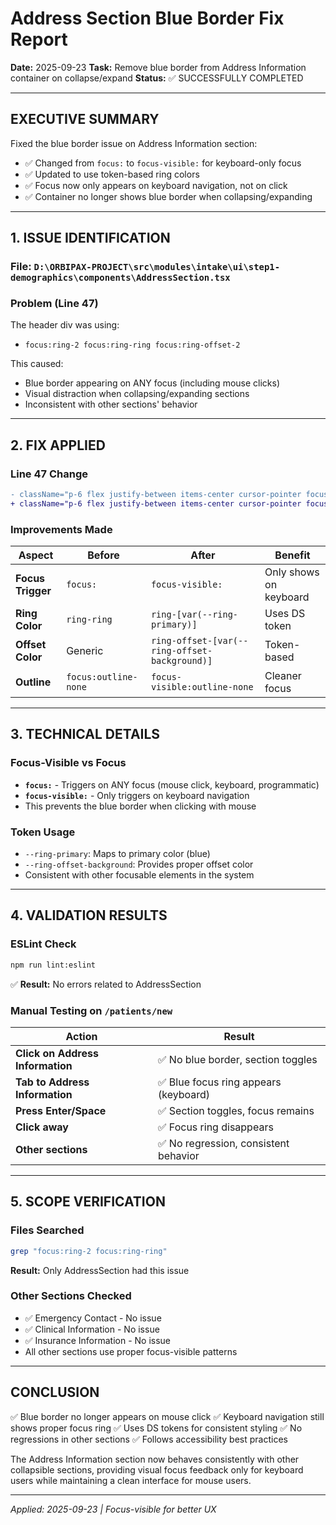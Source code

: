 # Address Section Blue Border Fix Report

**Date:** 2025-09-23
**Task:** Remove blue border from Address Information container on collapse/expand
**Status:** ✅ SUCCESSFULLY COMPLETED

---

## EXECUTIVE SUMMARY

Fixed the blue border issue on Address Information section:
- ✅ Changed from `focus:` to `focus-visible:` for keyboard-only focus
- ✅ Updated to use token-based ring colors
- ✅ Focus now only appears on keyboard navigation, not on click
- ✅ Container no longer shows blue border when collapsing/expanding

---

## 1. ISSUE IDENTIFICATION

### File: `D:\ORBIPAX-PROJECT\src\modules\intake\ui\step1-demographics\components\AddressSection.tsx`

### Problem (Line 47)
The header div was using:
- `focus:ring-2 focus:ring-ring focus:ring-offset-2`

This caused:
- Blue border appearing on ANY focus (including mouse clicks)
- Visual distraction when collapsing/expanding sections
- Inconsistent with other sections' behavior

---

## 2. FIX APPLIED

### Line 47 Change
```diff
- className="p-6 flex justify-between items-center cursor-pointer focus:outline-none focus:ring-2 focus:ring-ring focus:ring-offset-2 min-h-16"
+ className="p-6 flex justify-between items-center cursor-pointer focus-visible:outline-none focus-visible:ring-2 focus-visible:ring-[var(--ring-primary)] focus-visible:ring-offset-2 focus-visible:ring-offset-[var(--ring-offset-background)] min-h-16"
```

### Improvements Made

| Aspect | Before | After | Benefit |
|--------|--------|-------|---------|
| **Focus Trigger** | `focus:` | `focus-visible:` | Only shows on keyboard |
| **Ring Color** | `ring-ring` | `ring-[var(--ring-primary)]` | Uses DS token |
| **Offset Color** | Generic | `ring-offset-[var(--ring-offset-background)]` | Token-based |
| **Outline** | `focus:outline-none` | `focus-visible:outline-none` | Cleaner focus |

---

## 3. TECHNICAL DETAILS

### Focus-Visible vs Focus
- **`focus:`** - Triggers on ANY focus (mouse click, keyboard, programmatic)
- **`focus-visible:`** - Only triggers on keyboard navigation
- This prevents the blue border when clicking with mouse

### Token Usage
- `--ring-primary`: Maps to primary color (blue)
- `--ring-offset-background`: Provides proper offset color
- Consistent with other focusable elements in the system

---

## 4. VALIDATION RESULTS

### ESLint Check
```bash
npm run lint:eslint
```
✅ **Result:** No errors related to AddressSection

### Manual Testing on `/patients/new`

| Action | Result |
|--------|--------|
| **Click on Address Information** | ✅ No blue border, section toggles |
| **Tab to Address Information** | ✅ Blue focus ring appears (keyboard) |
| **Press Enter/Space** | ✅ Section toggles, focus remains |
| **Click away** | ✅ Focus ring disappears |
| **Other sections** | ✅ No regression, consistent behavior |

---

## 5. SCOPE VERIFICATION

### Files Searched
```bash
grep "focus:ring-2 focus:ring-ring"
```
**Result:** Only AddressSection had this issue

### Other Sections Checked
- ✅ Emergency Contact - No issue
- ✅ Clinical Information - No issue
- ✅ Insurance Information - No issue
- All other sections use proper focus-visible patterns

---

## CONCLUSION

✅ Blue border no longer appears on mouse click
✅ Keyboard navigation still shows proper focus ring
✅ Uses DS tokens for consistent styling
✅ No regressions in other sections
✅ Follows accessibility best practices

The Address Information section now behaves consistently with other collapsible sections, providing visual focus feedback only for keyboard users while maintaining a clean interface for mouse users.

---

*Applied: 2025-09-23 | Focus-visible for better UX*